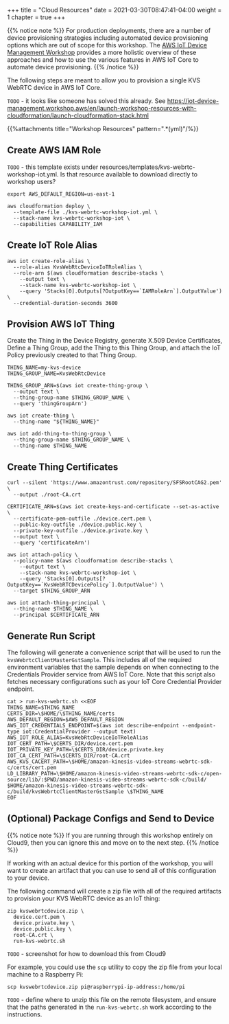 +++
title = "Cloud Resources"
date = 2021-03-30T08:47:41-04:00
weight = 1
chapter = true
+++

{{% notice note %}}
For production deployments, there are a number of device provisioning strategies including automated device provisioning options which are out of scope for this workshop. The [AWS IoT Device Management Workshop](https://iot-device-management.workshop.aws/en/) provides a more holistic overview of these approaches and how to use the various features in AWS IoT Core to automate device provisioning.
{{% /notice %}}

The following steps are meant to allow you to provision a single KVS WebRTC device in AWS IoT Core.


`TODO` - it looks like someone has solved this already. See https://iot-device-management.workshop.aws/en/launch-workshop-resources-with-cloudformation/launch-cloudformation-stack.html

{{%attachments title="Workshop Resources" pattern=".*(yml)"/%}}

## Create AWS IAM Role

`TODO` - this template exists under resources/templates/kvs-webrtc-workshop-iot.yml. Is that resource available to download directly to workshop users?

```
export AWS_DEFAULT_REGION=us-east-1

aws cloudformation deploy \
  --template-file ./kvs-webrtc-workshop-iot.yml \
  --stack-name kvs-webrtc-workshop-iot \
  --capabilities CAPABILITY_IAM
```

## Create IoT Role Alias

```
aws iot create-role-alias \
  --role-alias KvsWebRtcDeviceIoTRoleAlias \
  --role-arn $(aws cloudformation describe-stacks \
    --output text \
    --stack-name kvs-webrtc-workshop-iot \
    --query 'Stacks[0].Outputs[?OutputKey==`IAMRoleArn`].OutputValue') \
  --credential-duration-seconds 3600
```

## Provision AWS IoT Thing

Create the Thing in the Device Registry, generate X.509 Device Certificates, Define a Thing Group, add the Thing to this Thing Group, and attach the IoT Policy previously created to that Thing Group.

```
THING_NAME=my-kvs-device
THING_GROUP_NAME=KvsWebRtcDevice

THING_GROUP_ARN=$(aws iot create-thing-group \
  --output text \
  --thing-group-name $THING_GROUP_NAME \
  --query 'thingGroupArn')

aws iot create-thing \
  --thing-name "${THING_NAME}"

aws iot add-thing-to-thing-group \
  --thing-group-name $THING_GROUP_NAME \
  --thing-name $THING_NAME
```

## Create Thing Certificates

```
curl --silent 'https://www.amazontrust.com/repository/SFSRootCAG2.pem' \
  --output ./root-CA.crt

CERTIFICATE_ARN=$(aws iot create-keys-and-certificate --set-as-active \
  --certificate-pem-outfile ./device.cert.pem \
  --public-key-outfile ./device.public.key \
  --private-key-outfile ./device.private.key \
  --output text \
  --query 'certificateArn')

aws iot attach-policy \
  --policy-name $(aws cloudformation describe-stacks \
    --output text \
    --stack-name kvs-webrtc-workshop-iot \
    --query 'Stacks[0].Outputs[?OutputKey==`KvsWebRTCDevicePolicy`].OutputValue') \
  --target $THING_GROUP_ARN

aws iot attach-thing-principal \
  --thing-name $THING_NAME \
  --principal $CERTIFICATE_ARN
```

## Generate Run Script

The following will generate a convenience script that will be used to run the `kvsWebrtcClientMasterGstSample`. This includes all of the required environment variables that the sample depends on when connecting to the Credentials Provider service from AWS IoT Core. Note that this script also fetches necessary configurations such as your IoT Core Credential Provider endpoint.

```
cat > run-kvs-webrtc.sh <<EOF
THING_NAME=$THING_NAME
CERTS_DIR=\$HOME/\$THING_NAME/certs
AWS_DEFAULT_REGION=$AWS_DEFAULT_REGION
AWS_IOT_CREDENTIALS_ENDPOINT=$(aws iot describe-endpoint --endpoint-type iot:CredentialProvider --output text)
AWS_IOT_ROLE_ALIAS=KvsWebRtcDeviceIoTRoleAlias
IOT_CERT_PATH=\$CERTS_DIR/device.cert.pem
IOT_PRIVATE_KEY_PATH=\$CERTS_DIR/device.private.key
IOT_CA_CERT_PATH=\$CERTS_DIR/root-CA.crt
AWS_KVS_CACERT_PATH=\$HOME/amazon-kinesis-video-streams-webrtc-sdk-c/certs/cert.pem
LD_LIBRARY_PATH=\$HOME/amazon-kinesis-video-streams-webrtc-sdk-c/open-source/lib/:$PWD/amazon-kinesis-video-streams-webrtc-sdk-c/build/
$HOME/amazon-kinesis-video-streams-webrtc-sdk-c/build/kvsWebrtcClientMasterGstSample \$THING_NAME
EOF
```

## (Optional) Package Configs and Send to Device

{{% notice note %}}
If you are running through this workshop entirely on Cloud9, then you can ignore this and move on to the next step.
{{% /notice %}}


If working with an actual device for this portion of the workshop, you will want to create an artifact that you can use to send all of this configuration to your device.

The following command will create a zip file with all of the required artifacts to provision your KVS WebRTC device as an IoT thing:
```
zip kvswebrtcdevice.zip \
  device.cert.pem \
  device.private.key \
  device.public.key \
  root-CA.crt \
  run-kvs-webrtc.sh
```

`TODO` - screenshot for how to download this from Cloud9


For example, you could use the `scp` utility to copy the zip file from your local machine to a Raspberry Pi:
```
scp kvswebrtcdevice.zip pi@raspberrypi-ip-address:/home/pi
```

`TODO` - define where to unzip this file on the remote filesystem, and ensure that the paths generated in the `run-kvs-webrtc.sh` work according to the instructions.
